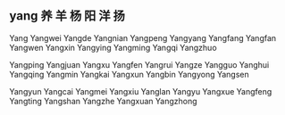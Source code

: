 yang  养 羊 杨 阳 洋 扬
---

Yang Yangwei Yangde Yangnian Yangpeng Yangyang Yangfang Yangfan Yangwen Yangxin Yangying Yangming Yangqi Yangzhuo 

Yangping Yangjuan Yangxu Yangfen Yangrui Yangze Yangguo Yanghui Yangqing Yangmin Yangkai Yangxun Yangbin Yangyong Yangsen 

Yangyun Yangcai Yangmei Yangxiu Yanglan Yangyu Yangxue Yangfeng Yangting Yangshan Yangzhe Yangxuan Yangzhong  
